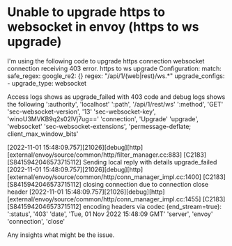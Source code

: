 
# Unable to upgrade https to websocket in envoy (https to ws upgrade)

I'm using the following code to upgrade https connection websocket connection receiving 403 error.
https to ws upgrade
Configuration:
                    match:
                      safe_regex:
                        google_re2: {}
                        regex: "/api/1/(web|rest)/ws.*"
                    upgrade_configs:
                      - upgrade_type: websocket

Access logs shows as upgrade_failed with 403 code and debug logs shows the following
':authority', 'localhost'
':path', '/api/1/rest/ws'
':method', 'GET'
'sec-websocket-version', '13'
'sec-websocket-key', 'winoU3MVKB9q2s02lVj7ug=='
'connection', 'Upgrade'
'upgrade', 'websocket'
'sec-websocket-extensions', 'permessage-deflate; client_max_window_bits'

[2022-11-01 15:48:09.757][21026][debug][http] [external/envoy/source/common/http/filter_manager.cc:883] [C2183][S8415942046573715112] Sending local reply with details upgrade_failed
[2022-11-01 15:48:09.757][21026][debug][http] [external/envoy/source/common/http/conn_manager_impl.cc:1400] [C2183][S8415942046573715112] closing connection due to connection close header
[2022-11-01 15:48:09.757][21026][debug][http] [external/envoy/source/common/http/conn_manager_impl.cc:1455] [C2183][S8415942046573715112] encoding headers via codec (end_stream=true):
':status', '403'
'date', 'Tue, 01 Nov 2022 15:48:09 GMT'
'server', 'envoy'
'connection', 'close'

Any insights what might be the issue.

        